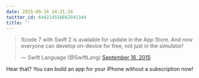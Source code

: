```yaml
---
date: 2015-09-16 14:21:24
twitter_id: 644214516662841344
title: ''
---
```


<blockquote class="twitter-tweet"><p lang="en" dir="ltr">Xcode 7 with Swift 2 is available for update in the App Store. And now everyone can develop on-device for free, not just in the simulator!</p>&mdash; Swift Language (@SwiftLang) <a href="https://twitter.com/SwiftLang/status/644212782238334976?ref_src=twsrc%5Etfw">September 16, 2015</a></blockquote>
<script async src="https://platform.twitter.com/widgets.js" charset="utf-8"></script>

Hear that? You can build an app for your iPhone without a subscription now! 
